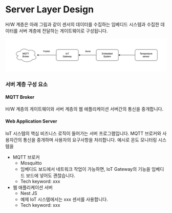 # Server Layer Design

[//]: # (
그림 수정 예정 
서버 계층 그림으로 변경
)

H/W 계층은 아래 그림과 같이 센서의 데이터를 수집하는 임베디드 시스템과 수집한 데이터를 서버 계층에 전달하는 게이트웨이로 구성됩니다.

![](../resources/book_iot_gateway.png)

### 서버 계층 구성 요소

#### MQTT Broker

H/W 계층의 게이트웨이와 서버 계층의 웹 애플리케이션 서버간의 통신을 중개합니다. 

#### Web Application Server

IoT 시스템의 핵심 비즈니스 로직이 들어가는 서버 프로그램입니다. MQTT 브로커와 사용자간의 통신을 중개하며 사용자의 요구사항을 처리합니다. 
예시로 온도 모니터링 시스템을 


- MQTT 브로커
    - Mosquitto
    - 임베디드 보드에서 네트워크 작업이 가능하면, IoT Gateway의 기능을 임베디드 보드에 넣어도 괜찮습니다.
    - Tech keyword: xxx
- 웹 애플리케이션 서버
    - Nest JS
    - 예제 IoT 시스템에서는 xxx 센서를 사용합니다.
    - Tech keyword: xxx

[//]: # (#### 이 예제에서는 관심사를 나누어 임베디드 보드와 Gateway가 통신하는 방법을 기술합니다.)

